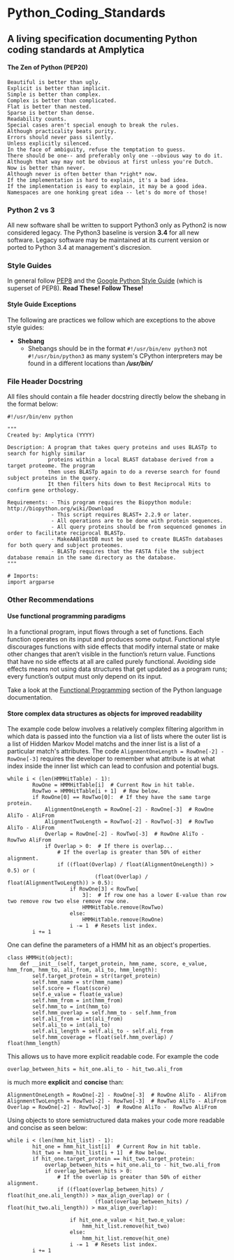Python_Coding_Standards
=======================
A living specification documenting Python coding standards at Amplytica
-----------------------------------------------------------------------

#### The Zen of Python (PEP20)

    Beautiful is better than ugly.
    Explicit is better than implicit.
    Simple is better than complex.
    Complex is better than complicated.
    Flat is better than nested.
    Sparse is better than dense.
    Readability counts.
    Special cases aren't special enough to break the rules.
    Although practicality beats purity.
    Errors should never pass silently.
    Unless explicitly silenced.
    In the face of ambiguity, refuse the temptation to guess.
    There should be one-- and preferably only one --obvious way to do it.
    Although that way may not be obvious at first unless you're Dutch.
    Now is better than never.
    Although never is often better than *right* now.
    If the implementation is hard to explain, it's a bad idea.
    If the implementation is easy to explain, it may be a good idea.
    Namespaces are one honking great idea -- let's do more of those!
    
### Python 2 vs 3
All new software shall be written to support Python3 only as Python2 is now considered legacy. The Python3 baseline is version **3.4** for all new software. Legacy software may be maintained at its current version or ported to Python 3.4 at management's discresion.

### Style Guides
In general follow [PEP8](https://www.python.org/dev/peps/pep-0008/) and the [Google Python Style Guide](https://google.github.io/styleguide/pyguide.html) (which is superset of PEP8). **Read These!** **Follow These!**

#### Style Guide Exceptions
The following are practices we follow which are exceptions to the above style guides:

- **Shebang**
	- Shebangs should be in the format  ```#!/usr/bin/env python3``` not ```#!/usr/bin/python3``` as many system's CPython interpreters may be found in a different locations than ***/usr/bin/***  

### File Header Docstring
All files should contain a file header docstring directly below the shebang in the format below:

```
#!/usr/bin/env python

"""
Created by: Amplytica (YYYY)

Description: A program that takes query proteins and uses BLASTp to search for highly similar
             proteins within a local BLAST database derived from a target proteome. The program
             then uses BLASTp again to do a reverse search for found subject proteins in the query.
             It then filters hits down to Best Reciprocal Hits to confirm gene orthology.
             
Requirements: - This program requires the Biopython module: http://biopython.org/wiki/Download
              - This script requires BLAST+ 2.2.9 or later.
              - All operations are to be done with protein sequences.
              - All query proteins should be from sequenced genomes in order to facilitate reciprocal BLASTp.
              - MakeAABlastDB must be used to create BLASTn databases for both query and subject proteomes.
              - BLASTp requires that the FASTA file the subject database remain in the same directory as the database.
"""

# Imports:
import argparse

```

### Other Recommendations

#### Use functional programming paradigms
In a functional program, input flows through a set of functions. Each function operates on its input and produces some output. Functional style discourages functions with side effects that modify internal state or make other changes that aren’t visible in the function’s return value. Functions that have no side effects at all are called purely functional. Avoiding side effects means not using data structures that get updated as a program runs; every function’s output must only depend on its input.

Take a look at the [Functional Programming](https://docs.python.org/3.4/howto/functional.html) section of the Python language documentation.
 

#### Store complex data structures as objects for improved readability
The example code below involves a relatively complex filtering algorithm in which data is passed into the function via a list of lists where the outer list is a list of Hidden Markov Model matchs and the inner list is a list of a particular match's attributes. The code ```AlignmentOneLength = RowOne[-2] - RowOne[-3]``` requires the developer to remember what attribute is at what index inside the inner list which can lead to confusion and potential bugs.  

```
while i < (len(HMMHitTable) - 1):
		RowOne = HMMHitTable[i]  # Current Row in hit table.
		RowTwo = HMMHitTable[i + 1]  # Row below.
		if RowOne[0] == RowTwo[0]:  # If they have the same targe protein.
			AlignmentOneLength = RowOne[-2] - RowOne[-3]  # RowOne AliTo - AliFrom
			AlignmentTwoLength = RowTwo[-2] - RowTwo[-3]  # RowTwo AliTo - AliFrom
			Overlap = RowOne[-2] - RowTwo[-3]  # RowOne AliTo -  RowTwo AliFrom
			if Overlap > 0:  # If there is overlap...
				# If the overlap is greater than 50% of either alignment.
				if ((float(Overlap) / float(AlignmentOneLength)) > 0.5) or (
							(float(Overlap) / float(AlignmentTwoLength)) > 0.5):
					if RowOne[3] < RowTwo[
						3]:  # If row one has a lower E-value than row two remove row two else remove row one.
						HMMHitTable.remove(RowTwo)
					else:
						HMMHitTable.remove(RowOne)
					i -= 1  # Resets list index.
		i += 1
```

One can define the parameters of a HMM hit as an object's properties.  

```
class HMMHit(object):
	def __init__(self, target_protein, hmm_name, score, e_value, hmm_from, hmm_to, ali_from, ali_to, hmm_length):
		self.target_protein = str(target_protein)
		self.hmm_name = str(hmm_name)
		self.score = float(score)
		self.e_value = float(e_value)
		self.hmm_from = int(hmm_from)
		self.hmm_to = int(hmm_to)
		self.hmm_overlap = self.hmm_to - self.hmm_from
		self.ali_from = int(ali_from)
		self.ali_to = int(ali_to)
		self.ali_length = self.ali_to - self.ali_from
		self.hmm_coverage = float(self.hmm_overlap) / float(hmm_length)
```

This allows us to have more explicit readable code. For example the code

```overlap_between_hits = hit_one.ali_to - hit_two.ali_from``` 

is much more **explicit** and **concise** than:

```
AlignmentOneLength = RowOne[-2] - RowOne[-3]  # RowOne AliTo - AliFrom
AlignmentTwoLength = RowTwo[-2] - RowTwo[-3]  # RowTwo AliTo - AliFrom
Overlap = RowOne[-2] - RowTwo[-3]  # RowOne AliTo -  RowTwo AliFrom
```  

Using objects to store semistructured data makes your code more readable and concise as seen below: 

```
while i < (len(hmm_hit_list) - 1):
		hit_one = hmm_hit_list[i]  # Current Row in hit table.
		hit_two = hmm_hit_list[i + 1]  # Row below.
		if hit_one.target_protein == hit_two.target_protein:
			overlap_between_hits = hit_one.ali_to - hit_two.ali_from
			if overlap_between_hits > 0:
				# If the overlap is greater than 50% of either alignment.
				if ((float(overlap_between_hits) / float(hit_one.ali_length)) > max_align_overlap) or (
							(float(overlap_between_hits) / float(hit_two.ali_length)) > max_align_overlap):

					if hit_one.e_value < hit_two.e_value:
						hmm_hit_list.remove(hit_two)
					else:
						hmm_hit_list.remove(hit_one)
					i -= 1  # Resets list index.
		i += 1
``` 
